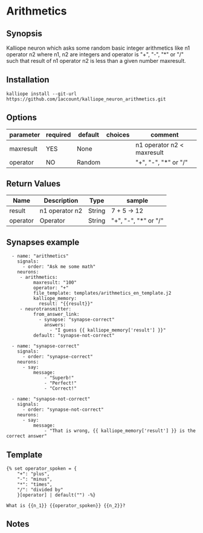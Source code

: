 # Arithmetics

## Synopsis 

Kalliope neuron which asks some random basic integer arithmetics like n1 operator n2 where n1, n2 are integers and operator is "+", "-", "\*" or "/" such that result of n1 operator n2 is less than a given number maxresult.

## Installation

```
kalliope install --git-url https://github.com/1account/kalliope_neuron_arithmetics.git
```

## Options

| parameter | required | default | choices                     | comment                                         |
|-----------|----------|---------|-----------------------------|-------------------------------------------------|
| maxresult | YES      | None    |                             | n1 operator n2 < maxresult                      |
| operator  | NO       | Random  |                             | "+", "-", "\*" or "/"                           |

## Return Values

| Name                        | Description                                | Type   | sample                 |
|-----------------------------|--------------------------------------------|--------|------------------------|
| result                      | n1 operator n2                             | String | 7 + 5 -> 12            |
| operator                    | Operator                                   | String | "+", "-", "\*" or "/"  |                   

## Synapses example


```
  - name: "arithmetics"
    signals:
      - order: "Ask me some math"
    neurons:
     - arithmetics:
          maxresult: "100"
          operator: "+"
          file_template: templates/arithmetics_en_template.j2
          kalliope_memory:
            result: "{{result}}"
     - neurotransmitter:
          from_answer_link:
            - synapse: "synapse-correct"
              answers:
                - "I guess {{ kalliope_memory['result'] }}"
          default: "synapse-not-correct"

  - name: "synapse-correct"
    signals:
      - order: "synapse-correct"
    neurons:
      - say:
          message:
              - "Superb!"
              - "Perfect!"
              - "Correct!"

  - name: "synapse-not-correct"
    signals:
      - order: "synapse-not-correct"
    neurons:
      - say:
          message:
              - "That is wrong, {{ kalliope_memory['result'] }} is the correct answer"
```

## Template

```
{% set operator_spoken = {
    "+": "plus",
    "-": "minus",
    "*": "times",
    "/": "divided by"
    }[operator] | default("") -%}

What is {{n_1}} {{operator_spoken}} {{n_2}}?
```


## Notes
